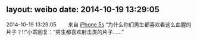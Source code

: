 layout: weibo
date: 2014-10-19 13:29:05
---
2014-10-19 13:29:05  &nbsp;&nbsp;&nbsp;&nbsp;&nbsp;&nbsp; 来自 <a href="sinaweibo://customweibosource" rel="nofollow">iPhone 5s</a>
“为什么你们男生都喜欢看这么血腥的片子？!!”小乖回复：“男生都喜欢射击类的片子……” ​​​
